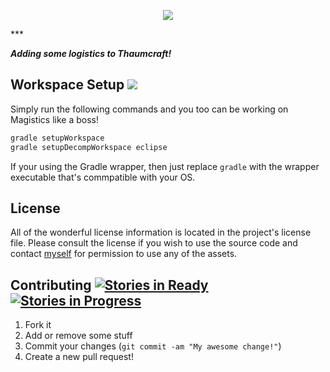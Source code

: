 <p align="center"><img src="http://i1064.photobucket.com/albums/u370/MegaT145/Magistics/logo.png"/></p>
***

**_Adding some logistics to Thaumcraft!_**

## Workspace Setup <a href="https://codeship.com/projects/52617" target="_blank"><img src="https://img.shields.io/codeship/d6c1ddd0-16a3-0132-5f85-2e35c05e22b1/master.svg"/></a>
Simply run the following commands and you too can be working on Magistics like a boss!
``` bash
gradle setupWorkspace
gradle setupDecompWorkspace eclipse
```
If your using the Gradle wrapper, then just replace `gradle` with the wrapper executable that's commpatible with your OS.

## License
All of the wonderful license information is located in the project's license file. Please consult the license if you wish to use the source code and contact [myself](https://github.com/T145) for permission to use any of the assets.

## Contributing [![Stories in Ready](https://badge.waffle.io/t145/magistics.svg?label=ready&title=Ready)](http://waffle.io/t145/magistics) [![Stories in Progress](https://badge.waffle.io/t145/magistics.svg?label=in%20progress&title=In%20Progress)](http://waffle.io/t145/magistics)
1. Fork it
2. Add or remove some stuff
3. Commit your changes (`git commit -am "My awesome change!"`)
4. Create a new pull request!
